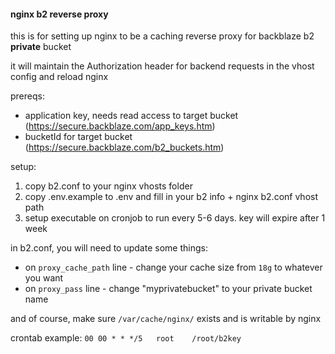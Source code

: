 #### nginx b2 reverse proxy

this is for setting up nginx to be a caching reverse proxy for backblaze b2 __private__ bucket

it will maintain the Authorization header for backend requests in the vhost config and reload nginx

prereqs:

* application key, needs read access to target bucket (https://secure.backblaze.com/app_keys.htm)
* bucketId for target bucket (https://secure.backblaze.com/b2_buckets.htm)

setup:

1. copy b2.conf to your nginx vhosts folder
2. copy .env.example to .env and fill in your b2 info + nginx b2.conf vhost path
3. setup executable on cronjob to run every 5-6 days. key will expire after 1 week

in b2.conf, you will need to update some things:

* on `proxy_cache_path` line - change your cache size from `18g` to whatever you want
* on `proxy_pass` line - change "myprivatebucket" to your private bucket name

and of course, make sure `/var/cache/nginx/` exists and is writable by nginx

crontab example: `00 00 * * */5   root    /root/b2key`
